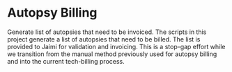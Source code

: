 # Autopsy Billing

Generate list of autopsies that need to be invoiced. The scripts in this project generate a list of autopsies that need to be billed. The list is provided to Jaimi for validation and invoicing. This is a stop-gap effort while we transition from the manual method previously used for autopsy billing and into the current tech-billing process.
